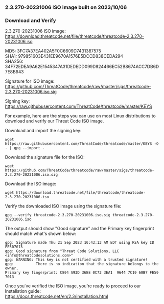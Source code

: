 ### 2.3.270-20231006 ISO image built on 2023/10/06



### Download and Verify

2.3.270-20231006 ISO image:  
https://download.threatcode.net/file/threatcode/threatcode-2.3.270-20231006.iso

MD5: 3FC7A37EA402A5F0C6609D7431387575  
SHA1: 979851603E431EE9670A1576E5DCCD838CEDA294  
SHA256: 34F72EDEA9A62E1545347A31DEDEDD099D824466EC52B8674ACC7DB6D7E8B943 

Signature for ISO image:  
https://github.com/ThreatCode/threatcode/raw/master/sigs/threatcode-2.3.270-20231006.iso.sig

Signing key:  
https://raw.githubusercontent.com/ThreatCode/threatcode/master/KEYS  

For example, here are the steps you can use on most Linux distributions to download and verify our Threat Code ISO image.

Download and import the signing key:  
```
wget https://raw.githubusercontent.com/ThreatCode/threatcode/master/KEYS -O - | gpg --import -  
```

Download the signature file for the ISO:  
```
wget https://github.com/ThreatCode/threatcode/raw/master/sigs/threatcode-2.3.270-20231006.iso.sig
```

Download the ISO image:  
```
wget https://download.threatcode.net/file/threatcode/threatcode-2.3.270-20231006.iso
```

Verify the downloaded ISO image using the signature file:  
```
gpg --verify threatcode-2.3.270-20231006.iso.sig threatcode-2.3.270-20231006.iso
```

The output should show "Good signature" and the Primary key fingerprint should match what's shown below:
```
gpg: Signature made Thu 21 Sep 2023 10:43:13 AM EDT using RSA key ID FE507013
gpg: Good signature from "Threat Code Solutions, LLC <info@threatcodesolutions.com>"
gpg: WARNING: This key is not certified with a trusted signature!
gpg:          There is no indication that the signature belongs to the owner.
Primary key fingerprint: C804 A93D 36BE 0C73 3EA1  9644 7C10 60B7 FE50 7013
```

Once you've verified the ISO image, you're ready to proceed to our Installation guide:  
https://docs.threatcode.net/en/2.3/installation.html
